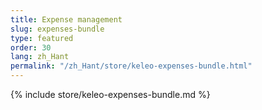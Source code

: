 ```yaml
---
title: Expense management
slug: expenses-bundle
type: featured
order: 30
lang: zh_Hant
permalink: "/zh_Hant/store/keleo-expenses-bundle.html"
---
```


{% include store/keleo-expenses-bundle.md %}
